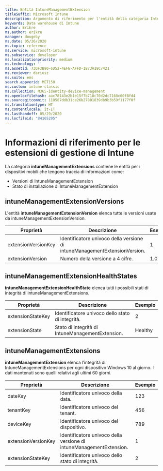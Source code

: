 ```yaml
---
title: Entità IntuneManagementExtension
titleSuffix: Microsoft Intune
description: Argomento di riferimento per l'entità della categoria IntuneManagementExtension della raccolta di entità nell'API Data Warehouse di Intune.
keywords: Data warehouse di Intune
author: Erikre
ms.author: erikre
manager: dougeby
ms.date: 05/26/2020
ms.topic: reference
ms.service: microsoft-intune
ms.subservice: developer
ms.localizationpriority: medium
ms.technology: ''
ms.assetid: 73DF3B90-6D52-4EF6-AFFD-1873A18C7421
ms.reviewer: dariusz
ms.suite: ems
search.appverid: MET150
ms.custom: intune-classic
ms.collection: M365-identity-device-management
ms.openlocfilehash: aac78143e2b1e15f7b718c70d2dc7168c00f8fd4
ms.sourcegitcommit: 118587ddb31ce26b27801839db9b3b59f1177f0f
ms.translationtype: HT
ms.contentlocale: it-IT
ms.lasthandoff: 05/29/2020
ms.locfileid: "84165295"
---
```

# <a name="reference-for-intune-management-extensions"></a>Informazioni di riferimento per le estensioni di gestione di Intune

La categoria **intuneManagementExtensions** contiene le entità per i dispositivi mobili che tengono traccia di informazioni come:

- Versioni di IntuneManagementExtension
- Stato di installazione di IntuneManagementExtension

## <a name="intunemanagementextensionversions"></a>intuneManagementExtensionVersions

L'entità **intuneManagementExtensionVersion** elenca tutte le versioni usate da intuneManagementExtensionVersion.

| Proprietà  | Descrizione | Esempio |
|---------|------------|--------|
| extensionVersionKey |Identificatore univoco della versione di intuneManagementExtensionVersion. | 1 |
| extensionVersion |Numero della versione a 4 cifre. |1.0.2.0 |

## <a name="intunemanagementextensionhealthstates"></a>intuneManagementExtensionHealthStates

**intuneManagementExtensionHealthState** elenca tutti i possibili stati di integrità di intuneManagementExtensions.

| Proprietà  | Descrizione | Esempio |
|---------|------------|--------|
| extensionStateKey |Identificatore univoco dello stato di integrità. | 2 |
| extensionState |Stato di integrità di IntuneManagementExtension. | Healthy |

## <a name="intunemanagementextensions"></a>intuneManagementExtensions

**intuneManagementExtension** elenca l'integrità di IntuneManagementExtensions per ogni dispositivo Windows 10 al giorno.
I dati mantenuti sono quelli relativi agli ultimi 60 giorni. 


|      Proprietà       |                         Descrizione                         | Esempio |
|---------------------|-------------------------------------------------------------|---------|
|       dateKey       |               Identificatore univoco della data.                |   123   |
|      tenantKey      |              Identificatore univoco del tenant.               |   456   |
|      deviceKey      |              Identificatore univoco del dispositivo.               |   789   |
| extensionVersionKey | Identificatore univoco della versione di intuneManagementExtension. |    1    |
|  extensionStateKey  |             Identificatore univoco dello stato di integrità.              |    2    |

